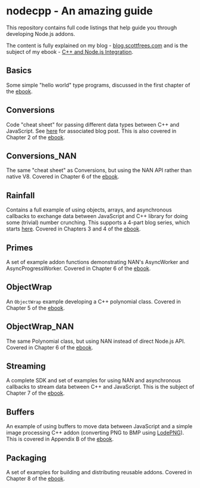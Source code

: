 # nodecpp - An amazing guide

This repository contains full code listings that help guide you through developing Node.js addons.

The content is fully explained on my blog - [blog.scottfrees.com](http://blog.scottfrees.com) and is the subject of my ebook - [C++ and Node.js Integration](http://scottfrees.com/ebooks/nodecpp).

## Basics
Some simple "hello world" type programs, discussed in the first chapter of the [ebook](http://scottfrees.com/ebooks/nodecpp).

## Conversions
Code "cheat sheet" for passing different data types between C++ and JavaScript.  See [here](http://blog.scottfrees.com/type-conversions-from-javascript-to-c-in-v8) for associated blog post.  This is also covered in Chapter 2 of the [ebook](http://scottfrees.com/ebooks/nodecpp).

## Conversions_NAN
The same "cheat sheet" as Conversions, but using the NAN API rather than native V8.  Covered in Chapter 6 of the [ebook](http://scottfrees.com/ebooks/nodecpp).

## Rainfall
Contains a full example of using objects, arrays, and asynchronous callbacks to exchange data between JavaScript and C++ library for doing some (trivial) number crunching.  This supports a 4-part blog series, which starts [here](http://blog.scottfrees.com/c-processing-from-node-js).  Covered in Chapters 3 and 4 of the [ebook](http://scottfrees.com/ebooks/nodecpp).

## Primes
A set of example addon functions demonstrating NAN's AsyncWorker and AsyncProgressWorker.  Covered in Chapter 6 of the [ebook](http://scottfrees.com/ebooks/nodecpp).

## ObjectWrap
An `ObjectWrap` example developing a C++ polynomial class.  Covered in Chapter 5 of the [ebook](http://scottfrees.com/ebooks/nodecpp).

## ObjectWrap_NAN
The same Polynomial class, but using NAN instead of direct Node.js API.  Covered in Chapter 6 of the [ebook](http://scottfrees.com/ebooks/nodecpp).

## Streaming
A complete SDK and set of examples for using NAN and asynchronous callbacks to stream data between C++ and JavaScript.  This is the subject of Chapter 7 of the [ebook](http://scottfrees.com/ebooks/nodecpp).

## Buffers
An example of using buffers to move data between JavaScript and a simple image processing C++ addon (converting PNG to BMP using [LodePNG](http://lodev.org/lodepng/)).  This is covered in Appendix B of the [ebook](http://scottfrees.com/ebooks/nodecpp).

## Packaging
A set of examples for building and distributing reusable addons.  Covered in Chapter 8 of the [ebook](http://scottfrees.com/ebooks/nodecpp).
